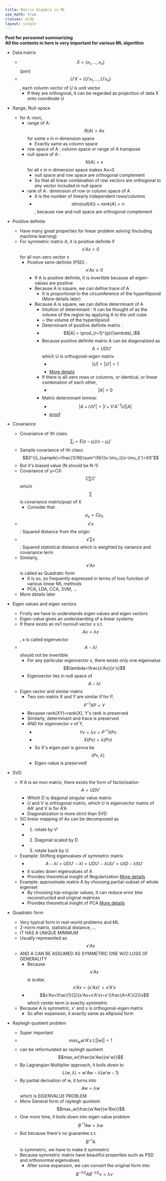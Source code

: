 ```yaml
---
title: Matrix Algebra in ML
use_math: true
classes: wide
layout: single
---
```

**Post for personnel summarizing**  
**All the contents in here is very important for various ML algorithm**  
  
- Data matrix
  - $$X = (x_1, ..., x_n)$$ (pxn)
  - $$U'X = (U'x_1, ..., U'x_n)$$, each column vector of U is unit vector
    - If they are orthogonal, it can be regarded as projection of data X onto coordinate U  
    
- Range, Null-space
  - for A: mxn,
    - range of A: $$R(A) = Ax$$ for some x in n-dimension space
      - Exactly same as column space
    - row space of A : column space or range of A transpose
    - null space of A : $$N(A) = x$$ for all x in n-dimension space makes Ax=0
      - null space and row space are orthogonal complement
      - So that all linear combination of row vectors are orthogonal to any vector included in null space
    - rank of A : dimension of row or column space of A
      - It is the number of linearly independent rows/columns
      - $$dim(null(A))+rank(A)=n$$, because row and null space are orthogonal complement
- Positive definite  
  - Have many great properties for linear problem solving (Including machine learning)
  - For symmetric matrix A, it is positive definite if $$x'Ax>0$$ for all non-zero vector x
    - Positive semi-definite (PSD) : $$x'Ax{\geq}0$$
      - If A is positive definite, it is invertible because all eigen-values are positive
      - Because A is square, we can define trace of A
        - It is proportional to the circumference of the hyperillipsoid (More details later)
      - Because A is square, we can define determinant of A
        - Intuition of determinant : It can be thought of as the volume of the region by applying A to the unit cube
        - = the volume of the hyperilipsoid
        - Determinant of positive definite matrix : 
        - $$|A| = \prod_{i=1}^{p}{\lambda}_i$$
        - Because positive definite matrix A can be diagonalized as $$A=UDU'$$ which U is orthogonal-eigen matrix
          - $$|U|=|U'|=1$$
          - [More details](https://parkgeonyeong.github.io/Gaussian-Distribution-(1)/)
        - If there is all-zero rows or columns, or identical, or linear combination of each other, 
          - $$|A|=0$$
        - Matrix determinant lemma: 
          - $$|A+UV'|=|I+V'A^{-1}U||A|$$
          - [proof](https://en.wikipedia.org/wiki/Matrix_determinant_lemma)
- Covariance
  - Covariance of ith class: $$\sum_i =E(x-\mu_i)(x-\mu_i)'$$
  - Sample covariance of ith class: $$S^{i}_{sample}=\frac{1}{N}\sum^{N}{(x-\mu_i)(x-\mu_i)'}=XX'$$
  - But it's biased value (N should be N-1)
  - Covariance of y=CX: $$C{\sum}C'$$ which $$\sum$$ is covariance matrix(pxp) of X
    - Consider that $$\mu_y = C\mu_x$$
  - $$x'x$$ : Squared distance from the origin
  - $$x'{\sum}x$$ : Squared statistical distance which is weighted by variance and covariance term
  - Similarly, $$x'Ax$$ is called as Quadratic form
    - It is so, so frequently expressed in terms of loss function of various linear ML methods
    - PCA, LDA, CCA, SVM, ...
  - More details later
- Eigen values and eigen vectors
  - Firstly we have to understands eigen values and eigen vectors
  - Eigen-value gives an understanding of a linear systems
  - If there exists an nx1 nonnull vector x s.t. $$Ax = {\lambda}x$$, x is called eigenvector
  - $$A-{\lambda}I$$ should not be invertible
    - For any particular eigenvector x, there exists only one eigenvalue $$\lambda=\frac{x'Ax}{x'x}$$
    - Eigenvector lies in null space of $$A-{\lambda}I$$
  - Eigen vector and similar matrix
    - Two nxn matrix X and Y are similar if for P, $$P^{-1}XP=Y$$
    - Because rank(XY)=rank(X), Y's rank is preserved
    - Similarly, determinant and trace is preserved
    - AND for eigenvector v of Y, 
      - $$Yv = {\lambda}v = P^{-1}XPv$$
      - $$X(Pv) = {\lambda}(Pv)$$
      - So X's eigen pair is gonna be $$(Pv, \lambda)$$
      - Eigen-value is preserved!
- SVD
  - If A is an mxn matrix, there exists the form of factorization $$A=UDV'$$
    - Which D is diagonal singular value matrix
    - U and V is orthogonal matrix, which U is eigenvector matrix of AA' and V is for A'A
    - Diagonalization is more strict than SVD
  - SO linear mapping of Ax can be decomposed as
    - 1. rotate by V'
    - 2. Diagonal scaled by D
    - 3. rotate back by U
  - Example: Shifting eigenvalues of symmetric matrix
    - $$A-{\lambda}I = UDU'-{\lambda}I = UDU'-{\lambda}UU' = U(D-{\lambda}I)U'$$
    - It scales down eigenvalues of A
    - Provides theoretical insight of Regularization [More details](Link)
  - Example: approximate matrix A by choosing partial-subset of whole eigenset
    - By choosing top-singular values, it can reduce error btw reconstructed and original matrices
    - Provides theoretical insight of PCA [More details](Link)
- Quadratic form
  - Very typical form in real-world problems and ML
  - 2-norm matrix, statistical distance, ...
  - IT HAS A UNIQUE MINIMUM
  - Usually represented as $$x'Ax$$
  - AND A CAN BE ASSUMED AS SYMMETRIC ONE W/O LOSS OF GENERALITY
    - Because $$x'Ax$$ is scalar, $$x'Ax=(x'Ax)'=x'A'x$$
    - $$x'Ax=\frac{1}{2}(x'Ax+x'A'x)=x'(\frac{A+A'}{2})x$$ which center term is exactly symmetric
  - Because A is symmetric, x' and x is orthogonal-eigen matrix
    - So after expansion, it exactly same as ellipsoid form
- Rayleigh quotient problem
  - Super important
  - $$max_w{w'A'} s.t. ||w||=1$$
  - can be reformulated as rayleigh quotient $$max_w{\frac{w'Aw}{w'w}}$$
  - By Lagrangian Multiplier approach, it boils down to $$L(w,\lambda)=w'Aw-\lambda(w'w-1)$$
  - By partial derivation of w, it turns into $$Aw={\lambda}w$$ which is EIGENVALUE PROBLEM
  - More General form of rayleigh quotient: $$max_w{\frac{w'Aw}{w'Bw}}$$
  - One more time, it boils down into eigen value problem $$B^{-1}Aw={\lambda}w$$
  - But because there's no guarantee s.t. $$B^{-1}A$$ is symmetric, we have to make it symmetric
  - Because symmetric matrix have beautiful properties such as PSD and orthonormal eigenvalues
    - After some expansion, we can convert the original form into $$B^{-1/2}AB^{-1/2}v={\lambda}v$$
